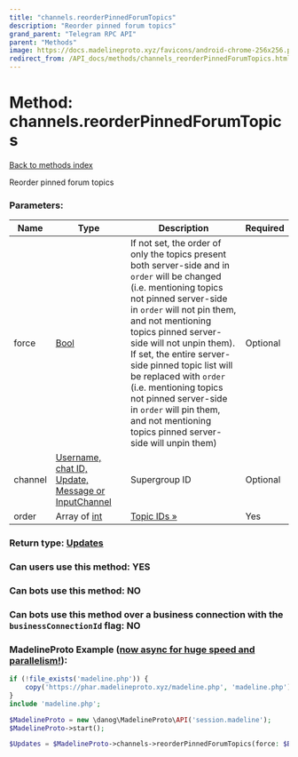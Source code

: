 ```yaml
---
title: "channels.reorderPinnedForumTopics"
description: "Reorder pinned forum topics"
grand_parent: "Telegram RPC API"
parent: "Methods"
image: https://docs.madelineproto.xyz/favicons/android-chrome-256x256.png
redirect_from: /API_docs/methods/channels_reorderPinnedForumTopics.html
---
```

# Method: channels.reorderPinnedForumTopics
[Back to methods index](index.html)



Reorder pinned forum topics

### Parameters:

| Name     |    Type       | Description | Required |
|----------|---------------|-------------|----------|
|force|[Bool](/API_docs/types/Bool.html) | If not set, the order of only the topics present both server-side and in `order` will be changed (i.e. mentioning topics not pinned server-side in `order` will not pin them, and not mentioning topics pinned server-side will not unpin them).  <br>If set, the entire server-side pinned topic list will be replaced with `order` (i.e. mentioning topics not pinned server-side in `order` will pin them, and not mentioning topics pinned server-side will unpin them) | Optional|
|channel|[Username, chat ID, Update, Message or InputChannel](/API_docs/types/InputChannel.html) | Supergroup ID | Optional|
|order|Array of [int](/API_docs/types/int.html) | [Topic IDs »](https://core.telegram.org/api/forum) | Yes|


### Return type: [Updates](/API_docs/types/Updates.html)

### Can users use this method: **YES**


### Can bots use this method: **NO**


### Can bots use this method over a business connection with the `businessConnectionId` flag: **NO**


### MadelineProto Example ([now async for huge speed and parallelism!](https://docs.madelineproto.xyz/docs/ASYNC.html)):


```php
if (!file_exists('madeline.php')) {
    copy('https://phar.madelineproto.xyz/madeline.php', 'madeline.php');
}
include 'madeline.php';

$MadelineProto = new \danog\MadelineProto\API('session.madeline');
$MadelineProto->start();

$Updates = $MadelineProto->channels->reorderPinnedForumTopics(force: $Bool, channel: $InputChannel, order: [$int, $int], );
```

